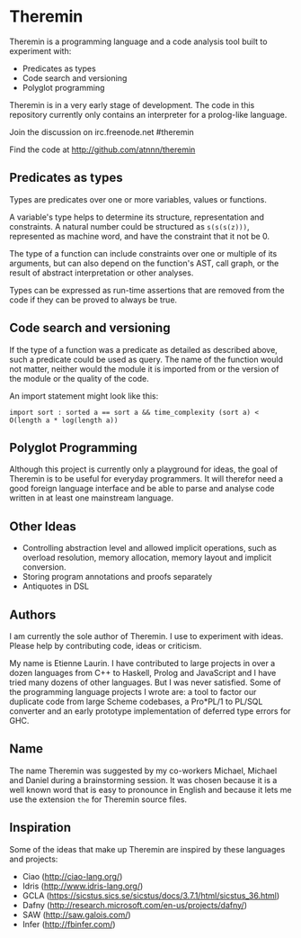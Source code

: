 # Theremin

Theremin is a programming language and a code analysis tool built to
experiment with:

* Predicates as types
* Code search and versioning
* Polyglot programming

Theremin is in a very early stage of development. The code in this
repository currently only contains an interpreter for a prolog-like
language.

Join the discussion on irc.freenode.net #theremin

Find the code at http://github.com/atnnn/theremin

## Predicates as types

Types are predicates over one or more variables, values or functions.

A variable's type helps to determine its structure, representation and
constraints. A natural number could be structured as `s(s(s(z)))`,
represented as machine word, and have the constraint that it not be 0.

The type of a function can include constraints over one or multiple of
its arguments, but can also depend on the function's AST, call graph,
or the result of abstract interpretation or other analyses.

Types can be expressed as run-time assertions that are removed from
the code if they can be proved to always be true.

## Code search and versioning

If the type of a function was a predicate as detailed as described
above, such a predicate could be used as query. The name of the
function would not matter, neither would the module it is imported
from or the version of the module or the quality of the code.

An import statement might look like this:

`import sort : sorted a == sort a && time_complexity (sort a) < O(length a * log(length a))`

## Polyglot Programming

Although this project is currently only a playground for ideas, the
goal of Theremin is to be useful for everyday programmers. It will
therefor need a good foreign language interface and be able to parse
and analyse code written in at least one mainstream language.

## Other Ideas

* Controlling abstraction level and allowed implicit operations, such as overload resolution, memory allocation, memory layout and implicit conversion.
* Storing program annotations and proofs separately
* Antiquotes in DSL

## Authors

I am currently the sole author of Theremin. I use to experiment with
ideas. Please help by contributing code, ideas or criticism.

My name is Etienne Laurin. I have contributed to large projects in
over a dozen languages from C++ to Haskell, Prolog and JavaScript and
I have tried many dozens of other languages. But I was never
satisfied. Some of the programming language projects I wrote are: a
tool to factor our duplicate code from large Scheme codebases, a
Pro*PL/1 to PL/SQL converter and an early prototype implementation of
deferred type errors for GHC.

## Name

The name Theremin was suggested by my co-workers Michael, Michael and
Daniel during a brainstorming session. It was chosen because it is a
well known word that is easy to pronounce in English and because it
lets me use the extension `the` for Theremin source files.

## Inspiration

Some of the ideas that make up Theremin are inspired by these
languages and projects:

* Ciao (http://ciao-lang.org/)
* Idris (http://www.idris-lang.org/)
* GCLA (https://sicstus.sics.se/sicstus/docs/3.7.1/html/sicstus_36.html)
* Dafny (http://research.microsoft.com/en-us/projects/dafny/)
* SAW (http://saw.galois.com/)
* Infer (http://fbinfer.com/)
